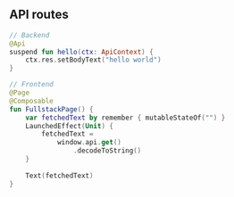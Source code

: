 ## API routes

```kotlin <apibackend> [api-backend]
// Backend
@Api
suspend fun hello(ctx: ApiContext) {
    ctx.res.setBodyText("hello world")
}
```

```kotlin 0|1,8 <apifrontend> [api-frontend]
// Frontend
@Page
@Composable
fun FullstackPage() {
    var fetchedText by remember { mutableStateOf("") }
    LaunchedEffect(Unit) {
        fetchedText =
            window.api.get()
                .decodeToString()
    }
    
    Text(fetchedText)
}
```
